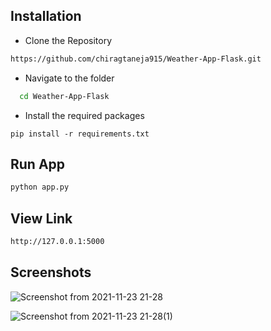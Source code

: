 ## Installation

- Clone the Repository
```bash
https://github.com/chiragtaneja915/Weather-App-Flask.git
```
- Navigate to the folder
```bash
  cd Weather-App-Flask
```
  - Install the required packages
```
pip install -r requirements.txt
```
## Run App
```bash
python app.py
```
## View Link
```bash
http://127.0.0.1:5000
```

## Screenshots
![Screenshot from 2021-11-23 21-28](https://user-images.githubusercontent.com/91545602/143059743-10581c5c-9228-4b75-a613-67219efa9427.png)

![Screenshot from 2021-11-23 21-28(1)](https://user-images.githubusercontent.com/91545602/143059911-4207544d-b21e-4282-b048-81be5d05896d.png)
